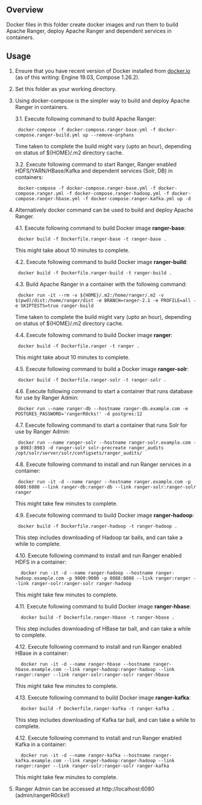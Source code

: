 <!---
Licensed to the Apache Software Foundation (ASF) under one
or more contributor license agreements.  See the NOTICE file
distributed with this work for additional information
regarding copyright ownership.  The ASF licenses this file
to you under the Apache License, Version 2.0 (the
"License"); you may not use this file except in compliance
with the License.  You may obtain a copy of the License at

  http://www.apache.org/licenses/LICENSE-2.0

Unless required by applicable law or agreed to in writing,
software distributed under the License is distributed on an
"AS IS" BASIS, WITHOUT WARRANTIES OR CONDITIONS OF ANY
KIND, either express or implied.  See the License for the
specific language governing permissions and limitations
under the License.
-->

## Overview

Docker files in this folder create docker images and run them to build Apache Ranger, deploy Apache Ranger and dependent services in containers.

## Usage

1. Ensure that you have recent version of Docker installed from [docker.io](http://www.docker.io) (as of this writing: Engine 19.03, Compose 1.26.2).

2. Set this folder as your working directory.

3. Using docker-compose is the simpler way to build and deploy Apache Ranger in containers.

   3.1. Execute following command to build Apache Ranger:

        docker-compose -f docker-compose.ranger-base.yml -f docker-compose.ranger-build.yml up --remove-orphans

   Time taken to complete the build might vary (upto an hour), depending on status of ${HOME}/.m2 directory cache.

   3.2. Execute following command to start Ranger, Ranger enabled HDFS/YARN/HBase/Kafka and dependent services (Solr, DB) in containers:

        docker-compose -f docker-compose.ranger-base.yml -f docker-compose.ranger.yml -f docker-compose.ranger-hadoop.yml -f docker-compose.ranger-hbase.yml -f docker-compose.ranger-kafka.yml up -d

4. Alternatively docker command can be used to build and deploy Apache Ranger.

   4.1. Execute following command to build Docker image **ranger-base**:

        docker build -f Dockerfile.ranger-base -t ranger-base .

   This might take about 10 minutes to complete.

   4.2. Execute following command to build Docker image **ranger-build**:

        docker build -f Dockerfile.ranger-build -t ranger-build .

   4.3. Build Apache Ranger in a container with the following command:

        docker run -it --rm -v ${HOME}/.m2:/home/ranger/.m2 -v $(pwd)/dist:/home/ranger/dist -e BRANCH=ranger-2.1 -e PROFILE=all -e SKIPTESTS=true ranger-build

   Time taken to complete the build might vary (upto an hour), depending on status of ${HOME}/.m2 directory cache.

   4.4. Execute following command to build Docker image **ranger**:

        docker build -f Dockerfile.ranger -t ranger .

   This might take about 10 minutes to complete.

   4.5. Execute following command to build a Docker image **ranger-solr**:

        docker build -f Dockerfile.ranger-solr -t ranger-solr .

   4.6. Execute following command to start a container that runs database for use by Ranger Admin:

        docker run --name ranger-db --hostname ranger-db.example.com -e POSTGRES_PASSWORD='rangerR0cks!' -d postgres:12

   4.7. Execute following command to start a container that runs Solr for use by Ranger Admin:

        docker run --name ranger-solr --hostname ranger-solr.example.com -p 8983:8983 -d ranger-solr solr-precreate ranger_audits /opt/solr/server/solr/configsets/ranger_audits/

   4.8. Execute following command to install and run Ranger services in a container:

        docker run -it -d --name ranger --hostname ranger.example.com -p 6080:6080 --link ranger-db:ranger-db --link ranger-solr:ranger-solr ranger

   This might take few minutes to complete.

   4.9. Execute following command to build Docker image **ranger-hadoop**:

        docker build -f Dockerfile.ranger-hadoop -t ranger-hadoop .

   This step includes downloading of Hadoop tar balls, and can take a while to complete.

   4.10. Execute following command to install and run Ranger enabled HDFS in a container:

         docker run -it -d --name ranger-hadoop --hostname ranger-hadoop.example.com -p 9000:9000 -p 8088:8088 --link ranger:ranger --link ranger-solr:ranger-solr ranger-hadoop

   This might take few minutes to complete.

   4.11. Execute following command to build Docker image **ranger-hbase**:

         docker build -f Dockerfile.ranger-hbase -t ranger-hbase .

   This step includes downloading of HBase tar ball, and can take a while to complete.

   4.12. Execute following command to install and run Ranger enabled HBase in a container:

         docker run -it -d --name ranger-hbase --hostname ranger-hbase.example.com --link ranger-hadoop:ranger-hadoop --link ranger:ranger --link ranger-solr:ranger-solr ranger-hbase

   This might take few minutes to complete.

   4.13. Execute following command to build Docker image **ranger-kafka**:

         docker build -f Dockerfile.ranger-kafka -t ranger-kafka .

   This step includes downloading of Kafka tar ball, and can take a while to complete.

   4.12. Execute following command to install and run Ranger enabled Kafka in a container:

         docker run -it -d --name ranger-kafka --hostname ranger-kafka.example.com --link ranger-hadoop:ranger-hadoop --link ranger:ranger --link ranger-solr:ranger-solr ranger-kafka

   This might take few minutes to complete.

5. Ranger Admin can be accessed at http://localhost:6080 (admin/rangerR0cks!)
